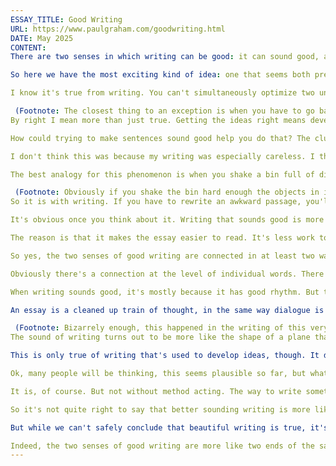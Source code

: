 ```yaml
---
ESSAY_TITLE: Good Writing
URL: https://www.paulgraham.com/goodwriting.html
DATE: May 2025
CONTENT:
There are two senses in which writing can be good: it can sound good, and the ideas can be right. It can have nice, flowing sentences, and it can draw correct conclusions about important things. It might seem as if these two kinds of good would be unrelated, like the speed of a car and the color it's painted. And yet I don't think they are. I think writing that sounds good is more likely to be right.

So here we have the most exciting kind of idea: one that seems both preposterous and true. Let's examine it. How can this possibly be true?

I know it's true from writing. You can't simultaneously optimize two unrelated things; when you push one far enough, you always end up sacrificing the other. And yet no matter how hard I push, I never find myself having to choose between the sentence that sounds best and the one that expresses an idea best. If I did, it would be frivolous to care how sentences sound. But in practice it feels the opposite of frivolous. Fixing sentences that sound bad seems to help get the ideas right.

 (Footnote: The closest thing to an exception is when you have to go back and insert a new point into the middle of something you've written. This often messes up the flow, sometimes in ways you can never quite repair. But I think the ultimate source of this problem is that ideas are tree-shaped and essays are linear. You inevitably run into difficulties when you try to cram the former into the latter. Frankly it's surprising how much you can get away with. But even so you sometimes have to resort to an endnote.)
By right I mean more than just true. Getting the ideas right means developing them well — drawing the conclusions that matter most, and exploring each one to the right level of detail. So getting the ideas right is not just a matter of saying true things, but saying the right true things.

How could trying to make sentences sound good help you do that? The clue to the answer is something I noticed 30 years ago when I was doing the layout for my first book. Sometimes when you're laying out text you have bad luck. For example, you get a section that runs one line longer than the page. I don't know what ordinary typesetters do in this situation, but what I did was rewrite the section to make it a line shorter. You'd expect such an arbitrary constraint to make the writing worse. But I found, to my surprise, that it never did. I always ended up with something I liked better.

I don't think this was because my writing was especially careless. I think if you pointed to a random paragraph in anything written by anyone and told them to make it slightly shorter (or longer), they'd probably be able to come up with something better.

The best analogy for this phenomenon is when you shake a bin full of different objects. The shakes are arbitrary motions. Or more precisely, they're not calculated to make any two specific objects fit more closely together. And yet repeated shaking inevitably makes the objects discover brilliantly clever ways of packing themselves. Gravity won't let them become less tightly packed, so any change has to be a change for the better.

 (Footnote: Obviously if you shake the bin hard enough the objects in it can become less tightly packed. And similarly, if you imposed some huge external constraint on your writing, like using alternating one and two syllable words, the ideas would start to suffer.)
So it is with writing. If you have to rewrite an awkward passage, you'll never do it in a way that makes it _less_ true. You couldn't bear it, any more than gravity could bear things floating upward. So any change in the ideas has to be a change for the better.

It's obvious once you think about it. Writing that sounds good is more likely to be right for the same reason that a well-shaken bin is more likely to be tightly packed. But there's something else going on as well. Sounding good isn't just a random external force that leaves the ideas in an essay better off. It actually helps you to get them right.

The reason is that it makes the essay easier to read. It's less work to read writing that flows well. How does that help the writer? _Because the writer is the first reader._ When I'm working on an essay, I spend far more time reading than writing. I'll reread some parts 50 or 100 times, replaying the thoughts in them and asking myself, like someone sanding a piece of wood, does anything catch? Does anything feel wrong? And the easier the essay is to read, the easier it is to notice if something catches.

So yes, the two senses of good writing are connected in at least two ways. Trying to make writing sound good makes you fix mistakes unconsciously, and also helps you fix them consciously; it shakes the bin of ideas, and also makes mistakes easier to see. But now that we've dissolved one layer of preposterousness, I can't resist adding another. Does sounding good do more than just help you get the ideas right? Is writing that sounds good _inherently_ more likely to be right? Crazy as it may seem, I think that's true too.

Obviously there's a connection at the level of individual words. There are lots of words in English that sound like what they mean, often in wonderfully subtle ways. Glitter. Round. Scrape. Prim. Cavalcade. But the sound of good writing depends even more on the way you put words together, and there's a connection at that level too.

When writing sounds good, it's mostly because it has good rhythm. But the rhythm of good writing is not the rhythm of music, or the meter of verse. It's not so regular. If it were, it wouldn't be good, because the rhythm of good writing has to match the ideas in it, and ideas have all kinds of different shapes. Sometimes they're simple and you just state them. But other times they're more subtle, and you need longer, more complicated sentences to tease out all the implications.

An essay is a cleaned up train of thought, in the same way dialogue is cleaned up conversation, and a train of thought has a natural rhythm. So when an essay sounds good, it's not merely because it has a pleasing rhythm, but because it has its natural one. Which means you can use getting the rhythm right as a heuristic for getting the ideas right. And not just in principle: good writers do both simultaneously as a matter of course. Often I don't even distinguish between the two problems. I just think Ugh, this doesn't sound right; what do I mean to say here?

 (Footnote: Bizarrely enough, this happened in the writing of this very paragraph. An earlier version shared several phrases in common with the preceding paragraph, and the repetition bugged me each time I reread it. When I got annoyed enough to fix it, I discovered that the repetition reflected a problem in the underlying ideas, and I fixed both simultaneously.**Thanks** to Jessica Livingston and Courtenay Pipkin for reading drafts of this.)
The sound of writing turns out to be more like the shape of a plane than the color of a car. If it looks good, as Kelly Johnson used to say, it will fly well.

This is only true of writing that's used to develop ideas, though. It doesn't apply when you have ideas in some other way and then write about them afterward — for example, if you build something, or conduct an experiment, and then write a paper about it. In such cases the ideas often live more in the work than the writing, so the writing can be bad even though the ideas are good. The writing in textbooks and popular surveys can be bad for the same reason: the author isn't developing the ideas, merely describing other people's. It's only when you're writing to develop ideas that there's such a close connection between the two senses of doing it well.

Ok, many people will be thinking, this seems plausible so far, but what about liars? Is it not notoriously possible for a smooth-tongued liar to write something beautiful that's completely false?

It is, of course. But not without method acting. The way to write something beautiful and false is to begin by making yourself almost believe it. So just like someone writing something beautiful and true, you're presenting a perfectly-formed train of thought. The difference is the point where it attaches to the world. You're saying something that would be true if certain false premises were. If for some bizarre reason the number of jobs in a country were fixed, then immigrants really would be taking our jobs.

So it's not quite right to say that better sounding writing is more likely to be true. Better sounding writing is more likely to be internally consistent. If the writer is honest, internal consistency and truth converge.

But while we can't safely conclude that beautiful writing is true, it's usually safe to conclude the converse: something that seems clumsily written will usually have gotten the ideas wrong too.

Indeed, the two senses of good writing are more like two ends of the same thing. The connection between them is not a rigid one; the goodness of good writing is not a rod but a rope, with multiple overlapping connections running through it. But it's hard to move one end without moving the other. It's hard to be right without sounding right.
---
```

